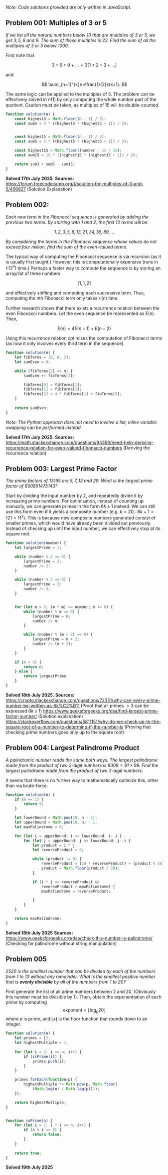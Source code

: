 *Note: Code solutions provided are only written in JavaScript.*
## Problem 001: Multiples of 3 or 5
*If we list all the natural numbers below $10$ that are multiples of $3$ or $5$, we get $3, 5, 6$ and $9$. The sum of these multiples is $23$. Find the sum of all the multiples of $3$ or $5$ below $1000$.*

First note that

$$
3+6+9+\dots=3(1+2+3+\dots)
$$

and

$$
\sum_{n=1}^{k}n=\frac{1}{2}k(k+1).
$$

The same logic can be applied to the multiples of $5$. The problem can be effectively solved in $\mathcal{O}(1)$ by only computing the whole number part of the quotient. Caution must be taken, as multiples of $15$ will be double-counted.
```js
function solution(n) {
    const highest3 = Math.floor((n - 1) / 3);
    const sum3 = 3 * ((highest3 * (highest3 + 1)) / 2);


    const highest5 = Math.floor((n - 1) / 5);
    const sum5 = 5 * ((highest5 * (highest5 + 1)) / 2);

    const highest15 = Math.floor((number - 1) / 15);
    const sum15 = 15 * ((highest15 * (highest15 + 1)) / 2);

    return sum3 + sum5 - sum15;
}
```
**Solved 17th July 2025.**
**Sources:**
https://forum.freecodecamp.org/t/solution-for-multiples-of-3-and-5/456827 (Solution Explanation)
## Problem 002:
*Each new term in the Fibonacci sequence is generated by adding the previous two terms. By starting with $1$ and $2$, the first $10$ terms will be:*

*$$
1, 2, 3, 5, 8, 13, 21, 34, 55, 89,\dots
$$*

*By considering the terms in the Fibonacci sequence whose values do not exceed four million, find the sum of the even-valued terms.*

The typical way of computing the Fibonacci sequence is via recursion (as it is usually first taught.) However, this is computationally expensive (runs in $\mathcal{O}(2^{n})$ time.) Perhaps a faster way to compute the sequence is by storing an array/list of three numbers

$$
[1,1,2]
$$

and effectively shifting and computing each successive term. Thus, computing the $n$th Fibonacci term only takes $\mathcal{O}(n)$ time.

Further research shows that there exists a recurrence relation between the even Fibonacci numbers. Let the even sequence be represented as $E(n)$. Then,

$$
E(n)=4E(n-1)+E(n-2)
$$

Using this recurrence relation optimizes the computation of Fibonacci terms (as now it only involves every third term in the sequence).
```js
function solution(n) {
	let fibTerms = [0, 0, 2];
    let sumEven = 0;

    while (fibTerms[2] <= n) {
        sumEven += fibTerms[2];

        fibTerms[0] = fibTerms[1];
        fibTerms[1] = fibTerms[2];
        fibTerms[2] = 4 * fibTerms[1] + fibTerms[0];
    }
    
	return sumEven;
}
```
*Note: The Python approach does not need to involve a list; inline variable swapping can be performed instead.*

**Solved 17th July 2025.**
**Sources:**
https://math.stackexchange.com/questions/94359/need-help-deriving-recurrence-relation-for-even-valued-fibonacci-numbers (Deriving the recurrence relation)

## Problem 003: Largest Prime Factor
*The prime factors of $13195$ are $5, 7, 13$ and $29$. What is the largest prime factor of $600851475143$?*

Start by dividing the input number by $2$, and repeatedly divide it by increasing prime numbers. For optimisation, instead of counting up manually, we can generate primes in the form $6k\pm1$ instead. We can still use this form even if it yields a composite number (e.g. $k=20,\therefore 6k+1=121=11^{2}$). This is because new composite numbers generated consist of smaller primes, which would have already been divided out previously.  Instead of checking up until the input number, we can effectively stop at its square root. 

```js
function solution(number) {
    let largestPrime = 1;

    while (number % 2 == 0) {
        largestPrime = 2;
        number /= 2;
    }

    while (number % 3 == 0) {
        largestPrime = 3;
        number /= 3;
    }


    for (let m = 5; (m * m) <= number; m += 6) {
        while (number % m == 0) {
            largestPrime = m;
            number /= m;
        }

        while (number % (m + 2) == 0) {
            largestPrime = m + 2;
            number /= (m + 2);
        }
    }

    if (n > 4) {
        return n;
    } else {
        return largestPrime;
    }
}
```

**Solved 18th July 2025.**
**Sources:**
https://crypto.stackexchange.com/questions/72351/why-can-every-prime-number-be-written-as-6k%C2%B11 (Proof that all primes $>3$ can be expressed $6k\pm 1$)
https://www.geeksforgeeks.org/dsa/find-largest-prime-factor-number/ (Solution explanation)
https://stackoverflow.com/questions/5811151/why-do-we-check-up-to-the-square-root-of-a-number-to-determine-if-the-number-is (Proving that checking prime numbers goes only up to the square root)

## Problem 004: Largest Palindrome Product
*A palindromic number reads the same both ways. The largest palindrome made from the product of two $2$-digit numbers is $9009=91\times 99$. Find the largest palindrome made from the product of two $3$-digit numbers.*

It seems that there is no further way to mathematically optimize this, other than via brute-force.
```js
function solution(n) {
    if (n == 1) {
        return 9;
    }

    let lowerBound = Math.pow(10, n - 1);
    let upperBound = Math.pow(10, n) - 1;
    let maxPalindrome = 0;

    for (let i = upperBound; i >= lowerBound; i--) {
        for (let j = upperBound; j >= lowerBound; j--) {
            let product = i * j;
            let reverseProduct = 0;

            while (product != 0) {
                reverseProduct = (10 * reverseProduct) + (product % 10);
                product = Math.floor(product / 10);
            }

            if (i * j == reverseProduct &&
                reverseProduct > maxPalindrome) {
                maxPalindrome = reverseProduct;

            }
        }
    }

	return maxPalindrome;
}
```

**Solved 18th July 2025**
**Sources:**
https://www.geeksforgeeks.org/dsa/check-if-a-number-is-palindrome/ (Checking for palindrome without string manipulation)

## Problem 005
*$2520$ is the smallest number that can be divided by each of the numbers from $1$ to $10$ without any remainder. What is the smallest positive number that is **evenly divisible** by all of the numbers from $1$ to $20$?*

First generate the list of all prime numbers between $2$ and $20$. (Obviously this number must be divisible by 1). Then, obtain the exponentiation of each prime by computing
$$
\text{exponent}=\lfloor \log_{p}20 \rfloor 
$$
where $p$ is prime, and $\lfloor x \rfloor$ is the floor function that rounds down to an integer.

```js
function solution(n) {
    let primes = [];
    let highestMultiple = 1;
  
    for (let i = 2; i <= n; i++) {
        if (isPrime(i)) {
            primes.push(i);
        }
    }

    primes.forEach(function(p) {
        highestMultiple *= Math.pow(p, Math.floor(
            (Math.log(n) / Math.log(p))));
    });

    return highestMultiple;
}


function isPrime(n) {    
    for (let i = 2; i * i <= n; i++) {
        if (n % i == 0) {
            return false;
        }
	}
	
    return true;
}
```
**Solved 19th July 2025**